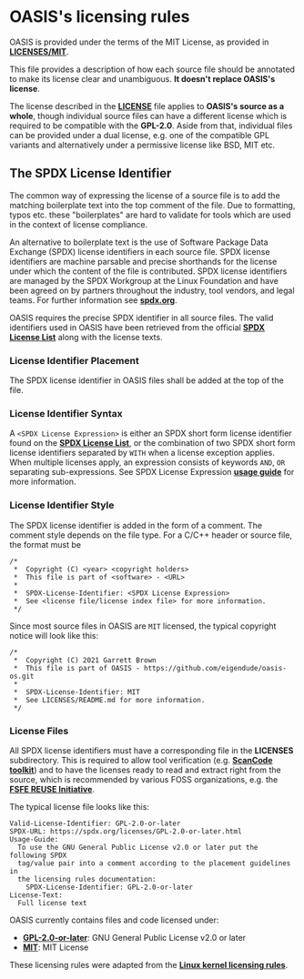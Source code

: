 # OASIS's licensing rules
OASIS is provided under the terms of the MIT License, as provided in **[LICENSES/MIT](MIT)**.

This file provides a description of how each source file should be annotated to make its license clear and unambiguous. **It doesn't replace OASIS's license**.

The license described in the **[LICENSE](../LICENSE.md)** file applies to **OASIS's source as a whole**, though individual source files can have a different license which is required to be compatible with the **GPL-2.0**. Aside from that, individual files can be provided under a dual license, e.g. one of the compatible GPL variants and alternatively under a permissive license like BSD, MIT etc.

## The SPDX License Identifier
The common way of expressing the license of a source file is to add the matching boilerplate text into the top comment of the file. Due to formatting, typos etc. these "boilerplates" are hard to validate for tools which are used in the context of license compliance.

An alternative to boilerplate text is the use of Software Package Data Exchange (SPDX) license identifiers in each source file. SPDX license identifiers are machine parsable and precise shorthands for the license under which the content of the file is contributed. SPDX license identifiers are managed by the SPDX Workgroup at the Linux Foundation and have been agreed on by partners throughout the industry, tool vendors, and legal teams. For further information see **[spdx.org](https://spdx.org/)**.

OASIS requires the precise SPDX identifier in all source files. The valid identifiers used in OASIS have been retrieved from the official **[SPDX License List](https://spdx.org/licenses/)** along with the license texts.

### License Identifier Placement
The SPDX license identifier in OASIS files shall be added at the top of the file.

### License Identifier Syntax
A `<SPDX License Expression>` is either an SPDX short form license identifier found on the **[SPDX License List](https://spdx.org/licenses/)**, or the combination of two SPDX short form license identifiers separated by `WITH` when a license exception applies. When multiple licenses apply, an expression consists of keywords `AND`, `OR` separating sub-expressions. See SPDX License Expression **[usage guide](https://spdx.org/ids)** for more information.

### License Identifier Style
The SPDX license identifier is added in the form of a comment. The comment style depends on the file type. For a C/C++ header or source file, the format must be
```
/*
 *  Copyright (C) <year> <copyright holders>
 *  This file is part of <software> - <URL>
 *
 *  SPDX-License-Identifier: <SPDX License Expression>
 *  See <license file/license index file> for more information.
 */
```

Since most source files in OASIS are `MIT` licensed, the typical copyright notice will look like this:
```
/*
 *  Copyright (C) 2021 Garrett Brown
 *  This file is part of OASIS - https://github.com/eigendude/oasis-os.git
 *
 *  SPDX-License-Identifier: MIT
 *  See LICENSES/README.md for more information.
 */
```

### License Files
All SPDX license identifiers must have a corresponding file in the **LICENSES** subdirectory. This is required to allow tool verification (e.g. **[ScanCode toolkit](https://github.com/nexB/scancode-toolkit)**) and to have the licenses ready to read and extract right from the source, which is recommended by various FOSS organizations, e.g. the **[FSFE REUSE Initiative](https://reuse.software/)**.

The typical license file looks like this:
```
Valid-License-Identifier: GPL-2.0-or-later
SPDX-URL: https://spdx.org/licenses/GPL-2.0-or-later.html
Usage-Guide:
  To use the GNU General Public License v2.0 or later put the following SPDX
  tag/value pair into a comment according to the placement guidelines in
  the licensing rules documentation:
    SPDX-License-Identifier: GPL-2.0-or-later
License-Text:
  Full license text
```

OASIS currently contains files and code licensed under:

* **[GPL-2.0-or-later](GPL-2.0-or-later)**: GNU General Public License v2.0 or later
* **[MIT](MIT)**: MIT License

These licensing rules were adapted from the **[Linux kernel licensing rules](https://github.com/torvalds/linux/blob/master/Documentation/process/license-rules.rst)**.
